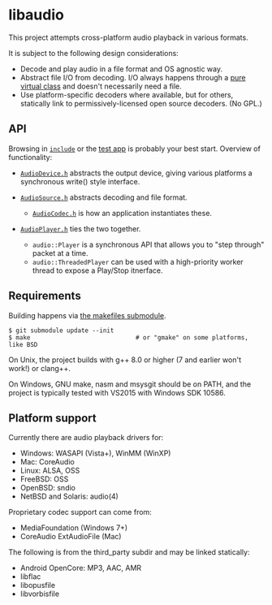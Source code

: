 # libaudio

This project attempts cross-platform audio playback in various formats.

It is subject to the following design considerations:

* Decode and play audio in a file format and OS agnostic way.
* Abstract file I/O from decoding.  I/O always happens through a [pure virtual class][1] and doesn't necessarily need a file.
* Use platform-specific decoders where available, but for others, statically link to permissively-licensed open source decoders.  (No GPL.)

## API

Browsing in [`include`][2] or the [test app][3] is probably your best start.
Overview of functionality:

* [`AudioDevice.h`][5] abstracts the output device, giving various platforms a synchronous write() style interface.

* [`AudioSource.h`][5] abstracts decoding and file format.
    - [`AudioCodec.h`][6] is how an application instantiates these.

* [`AudioPlayer.h`][7] ties the two together.
    - `audio::Player` is a synchronous API that allows you to "step through" packet at a time.
    - `audio::ThreadedPlayer` can be used with a high-priority worker thread to expose a Play/Stop itnerface.

## Requirements

Building happens via [the makefiles submodule][8].

    $ git submodule update --init
    $ make                             # or "gmake" on some platforms, like BSD

On Unix, the project builds with g++ 8.0 or higher (7 and earlier won't work!)
or clang++.

On Windows, GNU make, nasm and msysgit should be on PATH, and the project is
typically tested with VS2015 with Windows SDK 10586.

## Platform support

Currently there are audio playback drivers for:

* Windows: WASAPI (Vista+), WinMM (WinXP)
* Mac: CoreAudio
* Linux: ALSA, OSS
* FreeBSD: OSS
* OpenBSD: sndio
* NetBSD and Solaris: audio(4)

Proprietary codec support can come from:

* MediaFoundation (Windows 7+)
* CoreAudio ExtAudioFile (Mac)

The following is from the third_party subdir and may be linked statically:

* Android OpenCore: MP3, AAC, AMR
* libflac
* libopusfile 
* libvorbisfile

[1]: https://github.com/asveikau/common/blob/master/include/common/c%2B%2B/stream.h
[2]: https://github.com/asveikau/audio/tree/master/include
[3]: https://github.com/asveikau/audio/blob/master/src/test.cc
[4]: https://github.com/asveikau/audio/blob/master/include/AudioDevice.h
[5]: https://github.com/asveikau/audio/blob/master/include/AudioSource.h
[6]: https://github.com/asveikau/audio/blob/master/include/AudioCodec.h
[7]: https://github.com/asveikau/audio/blob/master/include/AudioPlayer.h
[8]: https://github.com/asveikau/makefiles

